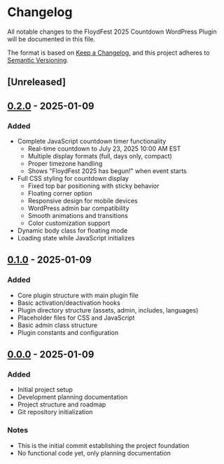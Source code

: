 # Changelog

All notable changes to the FloydFest 2025 Countdown WordPress Plugin will be documented in this file.

The format is based on [Keep a Changelog](https://keepachangelog.com/en/1.0.0/),
and this project adheres to [Semantic Versioning](https://semver.org/spec/v2.0.0.html).

## [Unreleased]

## [0.2.0] - 2025-01-09

### Added
- Complete JavaScript countdown timer functionality
  - Real-time countdown to July 23, 2025 10:00 AM EST
  - Multiple display formats (full, days only, compact)
  - Proper timezone handling
  - Shows "FloydFest 2025 has begun!" when event starts
- Full CSS styling for countdown display
  - Fixed top bar positioning with sticky behavior
  - Floating corner option
  - Responsive design for mobile devices
  - WordPress admin bar compatibility
  - Smooth animations and transitions
  - Color customization support
- Dynamic body class for floating mode
- Loading state while JavaScript initializes

## [0.1.0] - 2025-01-09

### Added
- Core plugin structure with main plugin file
- Basic activation/deactivation hooks
- Plugin directory structure (assets, admin, includes, languages)
- Placeholder files for CSS and JavaScript
- Basic admin class structure
- Plugin constants and configuration

## [0.0.0] - 2025-01-09

### Added
- Initial project setup
- Development planning documentation
- Project structure and roadmap
- Git repository initialization

### Notes
- This is the initial commit establishing the project foundation
- No functional code yet, only planning documentation

[0.2.0]: https://github.com/wmalexander/craig/releases/tag/v0.2.0
[0.1.0]: https://github.com/wmalexander/craig/releases/tag/v0.1.0
[0.0.0]: https://github.com/wmalexander/craig/releases/tag/v0.0.0